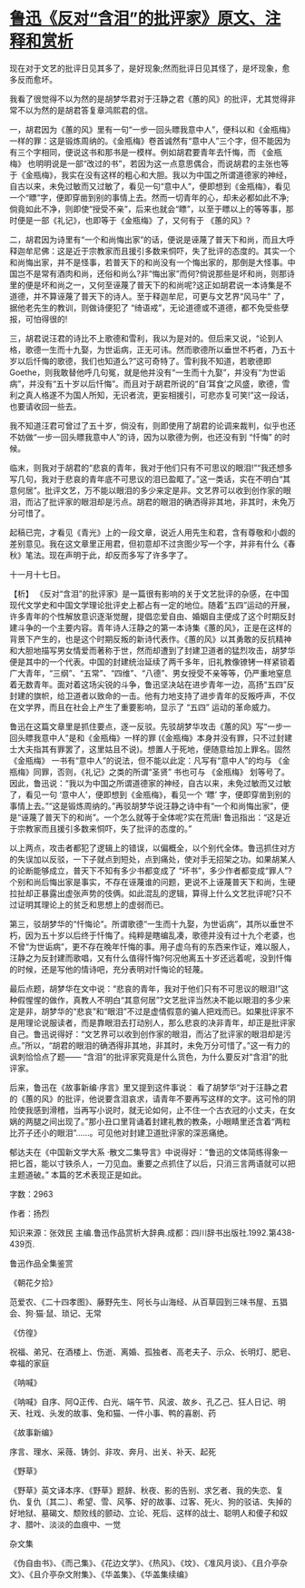 # [鲁迅《反对“含泪”的批评家》原文、注释和赏析](https://www.vrrw.net/wx/9538.html)

现在对于文艺的批评日见其多了，是好现象;然而批评日见其怪了，是坏现象，愈多反而愈坏。

我看了很觉得不以为然的是胡梦华君对于汪静之君《蕙的风》的批评，尤其觉得非常不以为然的是胡君答复章鸿熙君的信。

一，胡君因为《蕙的风》里有一句“一步一回头瞟我意中人”，便科以和《金瓶梅》一样的罪：这是锻炼周纳的。《金瓶梅》卷首诚然有“意中人”三个字，但不能因为有三个字相同，便说这书和那书是一模样。例如胡君要青年去忏悔，而 《金瓶梅》 也明明说是一部“改过的书”，若因为这一点意思偶合，而说胡君的主张也等于《金瓶梅》，我实在没有这样的粗心和大胆。我以为中国之所谓道德家的神经，自古以来，未免过敏而又过敏了，看见一句“意中人”，便即想到《金瓶梅》，看见一个“瞟”字，便即穿凿到别的事情上去。然而一切青年的心，却未必都如此不净;倘竟如此不净，则即使“授受不亲”，后来也就会“瞟”，以至于瞟以上的等等事，那时便是一部《礼记》，也即等于《金瓶梅》了，又何有于 《蕙的风》?

二，胡君因为诗里有“一个和尚悔出家”的话，便说是诬蔑了普天下和尚，而且大呼释迦牟尼佛：这是近于宗教家而且援引多数来恫吓，失了批评的态度的。其实一个和尚悔出家，并不是怪事，若普天下的和尚没有一个悔出家的，那倒是大怪事。中国岂不是常有酒肉和尚，还俗和尚么?非“悔出家”而何?倘说那些是坏和尚，则那诗里的便是坏和尚之一，又何至诬蔑了普天下的和尚呢?这正如胡君说一本诗集是不道德，并不算诬蔑了普天下的诗人。至于释迦牟尼，可更与文艺界“风马牛” 了，据他老先生的教训，则做诗便犯了 “绮语戒”，无论道德或不道德，都不免受些孽报，可怕得很的!

三，胡君说汪君的诗比不上歌德和雪利，我以为是对的。但后来又说，“论到人格，歌德一生而十九娶，为世诟病，正无可讳。然而歌德所以垂世不朽者，乃五十岁以后忏悔的歌德，我们也知道么?”这可奇特了。雪利我不知道，若歌德即Goethe，则我敢替他呼几句冤，就是他并没有“一生而十九娶”，并没有“为世诟病”，并没有“五十岁以后忏悔”。而且对于胡君所说的“自‘耳食’之风盛，歌德，雪利之真人格遂不为国人所知，无识者流，更妄相援引，可悲亦复可笑!”这一段话，也要请收回一些去。

我不知道汪君可曾过了五十岁，倘没有，则即使用了胡君的论调来裁判，似乎也还不妨做“一步一回头瞟我意中人”的诗，因为以歌德为例，也还没有到 “忏悔” 的时候。

临末，则我对于胡君的“悲哀的青年，我对于他们只有不可思议的眼泪!”“我还想多写几句，我对于悲哀的青年底不可思议的泪已盈眶了。”这一类话，实在不明白“其意何居”。批评文艺，万不能以眼泪的多少来定是非。文艺界可以收到创作家的眼泪，而沾了批评家的眼泪却是污点。胡君的眼泪的确洒得非其地，非其时，未免万分可惜了。

起稿已完，才看见《青光》上的一段文章，说近人用先生和君，含有尊敬和小觑的差别意见。我在这文章里正用君，但初意却不过贪图少写一个字，并非有什么《春秋》笔法。现在声明于此，却反而多写了许多字了。

十一月十七日。



【析】 《反对“含泪”的批评家》是一篇很有影响的关于文艺批评的杂感，在中国现代文学史和中国文学理论批评史上都占有一定的地位。随着“五四”运动的开展，许多青年的个性解放意识逐渐觉醒，提倡恋爱自由、婚姻自主便成了这个时期反封建斗争的一个主要内容。青年诗人汪静之的第一本诗集《蕙的风》，正是在这样的背景下产生的，也是这个时期反叛的新诗代表作。《蕙的风》以其勇敢的反抗精神和大胆地描写男女情爱而著称于世，然而却遭到了封建卫道者的猛烈攻击，胡梦华便是其中的一个代表。中国的封建统治延续了两千多年，旧礼教像镣铐一样紧锁着广大青年，“三纲”、“五常”、“四维”、“八德”、男女授受不亲等等，仍严重地窒息着无数青年。面对着这场尖锐的斗争，鲁迅坚决站在进步青年一边，高扬“五四”反封建的旗帜，给卫道者以致命的一击。他有力地支持了进步青年的反叛呼声，不仅在文学界，而且在社会上产生了重要影响，显示了 “五四” 运动的革命威力。

鲁迅在这篇文章里是抓住要点，逐一反驳。先驳胡梦华攻击《蕙的风》写“一步一回头瞟我意中人”是和《金瓶梅》一样的罪 (《金瓶梅》本身并没有罪，只不过封建士大夫指其有罪罢了，这里姑且不说)。想置人于死地，便随意给加上罪名。固然 《金瓶梅》 一书有“意中人”的说法，但不能以此定：凡写有“意中人”的均与 《金瓶梅》同罪，否则，《礼记》之类的所谓“圣贤” 书也可与 《金瓶梅》 划等号了。因此，鲁迅说：“我以为中国之所谓道德家的神经，自古以来，未免过敏而又过敏了，看见一句 ‘意中人’，便即想到《金瓶梅》，看见一个 ‘瞟’ 字，便即穿凿到别的事情上去。”“这是锻炼周纳的。”再驳胡梦华说汪静之诗中有“一个和尚悔出家”，便是“诬蔑了普天下的和尚”。一个怎么就等于全体呢?实在荒唐! 鲁迅指出：“这是近于宗教家而且援引多数来恫吓，失了批评的态度的。”

以上两点，攻击者都犯了逻辑上的错误，以偏概全，以个别代全体。鲁迅抓住对方的失误加以反驳，一下子就点到短处，点到痛处，使对手无招架之功。如果胡某人的论断能够成立，普天下不知有多少书都变成了 “坏书”，多少作者都变成“罪人”?个别和尚后悔出家是事实，不存在诬蔑谁的问题，更说不上诬蔑普天下和尚，生硬拉扯却正暴露出虚张声势的伎俩。如此混乱的逻辑，算得上什么文艺批评呢?只不过证明其理论上的贫乏和思想上的虚弱而已。

第三，驳胡梦华的“忏悔论”。所谓歌德“一生而十九娶，为世诟病”，其所以垂世不朽，因为五十岁以后终于忏悔了。纯粹是瞎编乱凑，歌德并没有过十九个老婆，也不曾“为世诟病”，更不存在晚年忏悔的事。用子虚乌有的东西来作证，难以服人，汪静之为反封建而歌唱，又有什么值得忏悔?何况他离五十岁还远着呢，没到忏悔的时候，还是写他的情诗吧，充分表明对忏悔论的轻蔑。

最后点题，胡梦华在文中说：“悲哀的青年，我对于他们只有不可思议的眼泪!”这种假惺惺的做作，真教人不明白“其意何居”?文艺批评当然决不能以眼泪的多少来定是非，胡梦华的“悲哀”和“眼泪”不过是虚情假意的骗人把戏而已。如果批评家不是用理论说服读者，而是靠眼泪去打动别人，那么悲哀的决非青年，却正是批评家自己。鲁迅说得好：“文艺界可以收到创作家的眼泪，而沾了批评家的眼泪却是污点。”所以，“胡君的眼泪的确洒得非其地，非其时，未免万分可惜了。”这一有力的讽刺恰恰点了题—— “含泪”的批评家究竟是什么货色，为什么要反对“含泪”的批评家。

后来，鲁迅在《故事新编·序言》里又提到这件事说： 看了胡梦华“对于汪静之君的《蕙的风》的批评，他说要含泪哀求，请青年不要再写这样的文字。这可怜的阴险使我感到滑稽，当再写小说时，就无论如何，止不住一个古衣冠的小丈夫，在女娲的两腿之间出现了。”那小丑口里背诵着封建礼教的教条，小眼睛里还含着“两粒比芥子还小的眼泪”……。可见他对封建卫道批评家的深恶痛绝。

郁达夫在《中国新文学大系 ·散文二集导言》中说得好：“鲁迅的文体简练得象一把匕首，能以寸铁杀人，一刀见血。重要之点抓住了以后，只消三言两语就可以把主题道破。” 本篇的艺术表现正是如此。

字数：2963

作者：扬烈

知识来源：张效民 主编.鲁迅作品赏析大辞典.成都：四川辞书出版社.1992.第438-439页.

鲁迅作品全集鉴赏

《朝花夕拾》

范爱农、《二十四孝图》、藤野先生、阿长与山海经、从百草园到三味书屋、五猖会、狗·猫·鼠、琐记、无常

《仿徨》

祝福、弟兄、在酒楼上、伤逝、离婚、孤独者、高老夫子、示众、长明灯、肥皂、幸福的家庭

《呐喊》

《呐喊》自序、阿Q正传、白光、端午节、风波、故乡、孔乙己、狂人日记、明天、社戏、头发的故事、兔和猫、一件小事、鸭的喜剧、药

《故事新编》

序言、理水、采薇、铸剑、非攻、奔月、出关、补天、起死

《野草》

《野草》英文译本序、《野草》题辞、秋夜、影的告别、求乞者、我的失恋、复仇、复仇〔其二〕、希望、雪、风筝、好的故事、过客、死火、狗的驳诘、失掉的好地狱、墓碣文、颓败线的颤动、立论、死后、这样的战士、聪明人和傻子和奴才、腊叶、淡淡的血痕中、一觉

杂文集

《伪自由书》、《而己集》、《花边文学》、《热风》、《坟》、《准风月谈》、《且介亭杂文》、《且介亭杂文附集》、《华盖集》、《华盖集续编》

